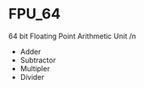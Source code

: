 # FPU_64
64 bit Floating Point Arithmetic Unit /n
 - Adder
 - Subtractor
 - Multipler
 - Divider
   
